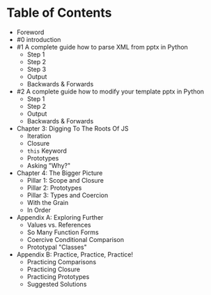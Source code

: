 
# Table of Contents



<ul>
<li>Foreword</li>
<li>#0 introduction</li>
<li>#1 A complete guide how to parse XML from pptx in Python
<ul>
<li>Step 1</li>
<li>Step 2</li>
<li>Step 3</li>
<li>Output</li>
<li>Backwards &amp; Forwards</li>
</ul>
</li>
<li>#2 A complete guide how to modify your template pptx in Python
<ul>
<li>Step 1</li>
<li>Step 2</li>
<li>Output</li>
<li>Backwards &amp; Forwards</li>
</ul>
</li>
<li>Chapter 3: Digging To The Roots Of JS
<ul>
<li>Iteration</li>
<li>Closure</li>
<li><code>this</code> Keyword</li>
<li>Prototypes</li>
<li>Asking "Why?"</li>
</ul>
</li>
<li>Chapter 4: The Bigger Picture
<ul>
<li>Pillar 1: Scope and Closure</li>
<li>Pillar 2: Prototypes</li>
<li>Pillar 3: Types and Coercion</li>
<li>With the Grain</li>
<li>In Order</li>
</ul>
</li>
<li>Appendix A: Exploring Further
<ul>
<li>Values vs. References</li>
<li>So Many Function Forms</li>
<li>Coercive Conditional Comparison</li>
<li>Prototypal "Classes"</li>
</ul>
</li>
<li>Appendix B: Practice, Practice, Practice!
<ul>
<li>Practicing Comparisons</li>
<li>Practicing Closure</li>
<li>Practicing Prototypes</li>
<li>Suggested Solutions</li>
</ul>
</li>
</ul>
